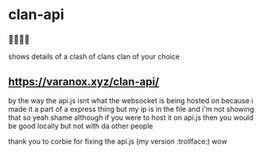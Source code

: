 # clan-api

### 🥶🥶🥶🥶
shows details of a clash of clans clan of your choice

## https://varanox.xyz/clan-api/




by the way the api.js isnt what the websocket is being hosted on because i made it a part of a express thing but my ip is in the file and i'm not showing that so yeah shame
although if you were to host it on api.js then you would be good locally but not with da other people

thank you to corbie for fixing the api.js (my version :trollface:) wow
